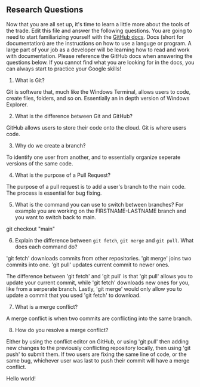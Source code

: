 ## Research Questions 

Now that you are all set up, it's time to learn a little more about the tools of the trade. Edit this file and answer the following questions. 
You are going to need to start familiarizing yourself with the [GitHub docs](https://docs.github.com/en). Docs (short for documentation) are the instructions on how to use a languge or program. 
A large part of your job as a developer will be learning how to read and work with documentation. Please reference the GitHub docs when answering the questions below. 
If you cannot find what you are looking for in the docs, you can always start to practice your Google skills!

1. What is Git?

Git is software that, much like the Windows Terminal, allows users to code, create files, folders, and so on. Essentially an in depth version of Windows Explorer.

2. What is the difference between Git and GitHub?

GitHub allows users to store their code onto the cloud. Git is where users code. 

3. Why do we create a branch?

To identify one user from another, and to essentially organize seperate versions of the same code. 

4. What is the purpose of a Pull Request?

The purpose of a pull request is to add a user's branch to the main code. The process is essential for bug fixing. 

5. What is the command you can use to switch between branches? For example you are working on the FIRSTNAME-LASTNAME branch and you want to switch back to main.

git checkout "main"

6. Explain the difference between `git fetch`, `git merge` and `git pull`. What does each command do?

'git fetch' downloads commits from other repositories.
'git merge' joins two commits into one.
'git pull' updates current commit to newer ones. 

The difference between 'git fetch' and 'git pull' is that 'git pull' allows you to update your current commit, 
while 'git fetch' downloads new ones for you, like from a serperate branch.
Lastly, 'git merge' would only allow you to update a commit that you used 'git fetch' to download. 

7. What is a merge conflict?

A merge conflict is when two commits are conflicting into the same branch.

8. How do you resolve a merge conflict?

Either by using the conflict editor on GitHub, or using 'git pull' then adding new changes to the previously 
conflicting repository locally, then using 'git push' to submit them. If two users are fixing the same line of code, 
or the same bug, whichever user was last to push their commit will have a merge conflict. 

Hello world! 
